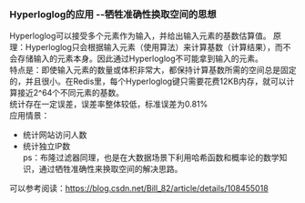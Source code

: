 






### Hyperloglog的应用  --牺牲准确性换取空间的思想
Hyperloglog可以接受多个元素作为输入，并给出输入元素的基数估算值。
原理：Hyperloglog只会根据输入元素（使用算法）来计算基数（计算结果），而不会存储输入的元素本身。因此通过Hyperloglog不可能拿到输入的元素。  
特点是：即使输入元素的数量或体积非常大，都保持计算基数所需的空间总是固定的，并且很小。在Redis里，每个Hyperloglog键只需要花费12KB内存，就可以计算接近2^64个不同元素的基数。  
      统计存在一定误差，误差率整体较低，标准误差为0.81%  
应用情景：  
- 统计网站访问人数  
- 统计独立IP数  
ps：布隆过滤器同理，也是在大数据场景下利用哈希函数和概率论的数学知识，通过牺牲准确性来换取空间的解决思路。  
  
可以参考阅读：https://blog.csdn.net/Bill_82/article/details/108455018  
